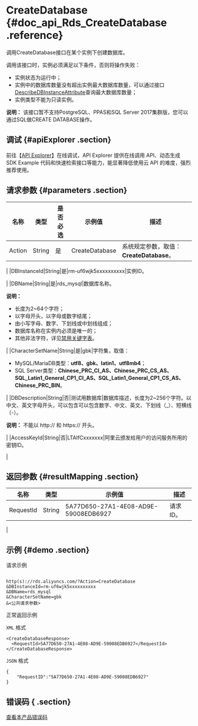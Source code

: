 # CreateDatabase {#doc_api_Rds_CreateDatabase .reference}

调用CreateDatabase接口在某个实例下创建数据库。

调用该接口时，实例必须满足以下条件，否则将操作失败：

-   实例状态为运行中；
-   实例中的数据库数量没有超出实例最大数据库数量，可以通过接口[DescribeDBInstanceAttribute](~~26231~~)查询最大数据库数量；
-   实例类型不能为只读实例。

**说明：** 该接口暂不支持PostgreSQL、PPAS和SQL Server 2017集群版，您可以通过SQL做CREATE DATABASE操作。


## 调试 {#apiExplorer .section}

前往【[API Explorer](https://api.aliyun.com/#product=Rds&api=CreateDatabase)】在线调试，API Explorer 提供在线调用 API、动态生成 SDK Example 代码和快速检索接口等能力，能显著降低使用云 API 的难度，强烈推荐使用。

## 请求参数 {#parameters .section}

|名称|类型|是否必选|示例值|描述|
|--|--|----|---|--|
|Action|String|是|CreateDatabase|系统规定参数，取值：**CreateDatabase**。

 |
|DBInstanceId|String|是|rm-uf6wjk5xxxxxxxxxx|实例ID。

 |
|DBName|String|是|rds\_mysql|数据库名称。

 **说明：** 

-   长度为2~64个字符；
-   以字母开头，以字母或数字结尾；
-   由小写字母、数字、下划线或中划线组成；
-   数据库名称在实例内必须是唯一的；
-   其他非法字符，详见[禁用关键字表](~~26317~~)。

 |
|CharacterSetName|String|是|gbk|字符集，取值：

 -   MySQL/MariaDB类型：**utf8、gbk、latin1、utf8mb4**；
-   SQL Server类型：**Chinese\_PRC\_CI\_AS、Chinese\_PRC\_CS\_AS、SQL\_Latin1\_General\_CP1\_CI\_AS、SQL\_Latin1\_General\_CP1\_CS\_AS、Chinese\_PRC\_BIN**。

 |
|DBDescription|String|否|测试用数据库|数据库描述，长度为2~256个字符。以中文、英文字母开头，可以包含可以包含数字、中文、英文、下划线（\_）、短横线（-）。

 **说明：** 不能以 http:// 和 https:// 开头。

 |
|AccessKeyId|String|否|LTAIfCxxxxxxx|阿里云颁发给用户的访问服务所用的密钥ID。

 |

## 返回参数 {#resultMapping .section}

|名称|类型|示例值|描述|
|--|--|---|--|
|RequestId|String|5A77D650-27A1-4E08-AD9E-59008EDB6927|请求 ID。

 |

## 示例 {#demo .section}

请求示例

``` {#request_demo}

http(s)://rds.aliyuncs.com/?Action=CreateDatabase
&DBInstanceId=rm-uf6wjk5xxxxxxxxxx
&DBName=rds_mysql
&CharacterSetName=gbk
&<公共请求参数>

```

正常返回示例

`XML` 格式

``` {#xml_return_success_demo}
<CreateDatabaseResponse>
  <RequestId>5A77D650-27A1-4E08-AD9E-59008EDB6927</RequestId>
</CreateDatabaseResponse>

```

`JSON` 格式

``` {#json_return_success_demo}
{
	"RequestID":"5A77D650-27A1-4E08-AD9E-59008EDB6927"
}
```

## 错误码 { .section}

[查看本产品错误码](https://error-center.aliyun.com/status/product/Rds)

